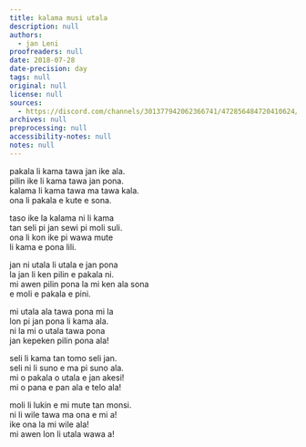 ```yaml
---
title: kalama musi utala
description: null
authors:
  - jan Leni
proofreaders: null
date: 2018-07-28
date-precision: day
tags: null
original: null
license: null
sources:
  - https://discord.com/channels/301377942062366741/472856484720410624/472856713003925505
archives: null
preprocessing: null
accessibility-notes: null
notes: null
---
```


pakala li kama tawa jan ike ala.  
pilin ike li kama tawa jan pona.  
kalama li kama tawa ma tawa kala.  
ona li pakala e kute e sona.

taso ike la kalama ni li kama  
tan seli pi jan sewi pi moli suli.  
ona li kon ike pi wawa mute  
li kama e pona lili.

jan ni utala li utala e jan pona  
la jan li ken pilin e pakala ni.  
mi awen pilin pona la mi ken ala sona  
e moli e pakala e pini.

mi utala ala tawa pona mi la  
lon pi jan pona li kama ala.  
ni la mi o utala tawa pona  
jan kepeken pilin pona ala!

seli li kama tan tomo seli jan.  
seli ni li suno e ma pi suno ala.  
mi o pakala o utala e jan akesi!  
mi o pana e pan ala e telo ala!

moli li lukin e mi mute tan monsi.  
ni li wile tawa ma ona e mi a!  
ike ona la mi wile ala!  
mi awen lon li utala wawa a!
